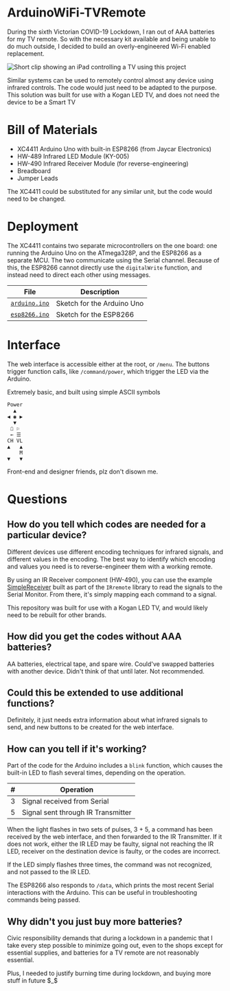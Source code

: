 # ArduinoWiFi-TVRemote #

During the sixth Victorian COVID-19 Lockdown, I ran out of AAA batteries for my TV remote. So with the necessary kit available and being unable to do much outside, I decided to build an overly-engineered Wi-Fi enabled replacement.

![Short clip showing an iPad controlling a TV using this project](example.gif)

Similar systems can be used to remotely control almost any device using infrared controls. The code would just need to be adapted to the purpose. This solution was built for use with a Kogan LED TV, and does not need the device to be a Smart TV

# Bill of Materials #

* XC4411 Arduino Uno with built-in ESP8266 (from Jaycar Electronics)
* HW-489 Infrared LED Module (KY-005)
* HW-490 Infrared Receiver Module (for reverse-engineering)
* Breadboard
* Jumper Leads

The XC4411 could be substituted for any similar unit, but the code would need to be changed.

# Deployment #

The XC4411 contains two separate microcontrollers on the one board: one running the Arduino Uno on the ATmega328P, and the ESP8266 as a separate MCU. The two communicate using the Serial channel. Because of this, the ESP8266 cannot directly use the `digitalWrite` function, and instead need to direct each other using messages.

| File | Description |
| - | - |
| [`arduino.ino`](code/arduino.ino) | Sketch for the Arduino Uno |
| [`esp8266.ino`](code/esp8266.ino) | Sketch for the ESP8266 |

# Interface #

The web interface is accessible either at the root, or `/menu`. The buttons trigger function calls, like `/command/power`, which trigger the LED via the Arduino.

Extremely basic, and built using simple ASCII symbols

```
Power
  ▲
◀ ◉ ▶
  ▼
 ☖ ⚐
 ← ☰
CH VL
▲   ▲
    M
▼   ▼
```

Front-end and designer friends, plz don't disown me.

# Questions #

## How do you tell which codes are needed for a particular device? ##

Different devices use different encoding techniques for infrared signals, and different values in the encoding. The best way to identify which encoding and values you need is to reverse-engineer them with a working remote.

By using an IR Receiver component (HW-490), you can use the example [SimpleReceiver](https://github.com/Arduino-IRremote/Arduino-IRremote/blob/master/examples/SimpleReceiver/SimpleReceiver.ino) built as part of the `IRremote` library to read the signals to the Serial Monitor. From there, it's simply mapping each command to a signal.

This repository was built for use with a Kogan LED TV, and would likely need to be rebuilt for other brands.

## How did you get the codes without AAA batteries? ##

AA batteries, electrical tape, and spare wire. Could've swapped batteries with another device. Didn't think of that until later. Not recommended.

## Could this be extended to use additional functions? ##

Definitely, it just needs extra information about what infrared signals to send, and new buttons to be created for the web interface.

## How can you tell if it's working? ##

Part of the code for the Arduino includes a `blink` function, which causes the built-in LED to flash several times, depending on the operation.

| \# | Operation |
| - | - |
| 3 | Signal received from Serial |
| 5 | Signal sent through IR Transmitter |

When the light flashes in two sets of pulses, 3 + 5, a command has been received by the web interface, and then forwarded to the IR Transmitter. If it does not work, either the IR LED may be faulty, signal not reaching the IR LED, receiver on the destination device is faulty, or the codes are incorrect.

If the LED simply flashes three times, the command was not recognized, and not passed to the IR LED.

The ESP8266 also responds to `/data`, which prints the most recent Serial interactions with the Arduino. This can be useful in troubleshooting commands being passed.

## Why didn't you just buy more batteries? ##

Civic responsibility demands that during a lockdown in a pandemic that I take every step possible to minimize going out, even to the shops except for essential supplies, and batteries for a TV remote are not reasonably essential.

Plus, I needed to justify burning time during lockdown, and buying more stuff in future $_$